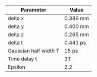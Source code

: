 | Parameter             | Value    |
| --------------------- | -------- |
| delta x               | 0.389 mm |
| delta y               | 0.400 mm |
| delta z               | 0.265 mm |
| delta t               | 0.441 ps |
| Gaussian half width T | 15 ps    |
| Time delay t          | 3T       |
| Epsilon               | 2.2      |
